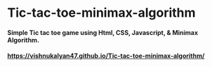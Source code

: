 # Tic-tac-toe-minimax-algorithm

#### Simple Tic tac toe game using Html, CSS, Javascript, & Minimax Algorithm.
#### https://vishnukalyan47.github.io/Tic-tac-toe-minimax-algorithm/

